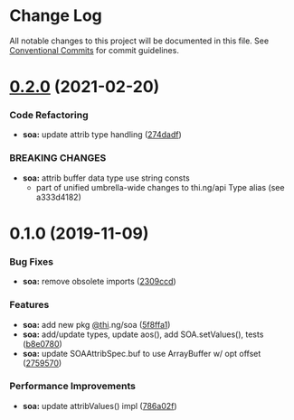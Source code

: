 #  Change Log 

All notable changes to this project will be documented in this file. See [Conventional Commits](https://conventionalcommits.org) for commit guidelines. 

#  [0.2.0](https://github.com/thi-ng/umbrella/compare/@thi.ng/soa@0.1.47...@thi.ng/soa@0.2.0) (2021-02-20) 

###  Code Refactoring 

- **soa:** update attrib type handling ([274dadf](https://github.com/thi-ng/umbrella/commit/274dadf2507ac4daeea59c53a0f408343d582d8e)) 

###  BREAKING CHANGES 

- **soa:** attrib buffer data type use string consts 
    - part of unified umbrella-wide changes to thi.ng/api Type alias   (see a333d4182) 

#  0.1.0 (2019-11-09) 

###  Bug Fixes 

- **soa:** remove obsolete imports ([2309ccd](https://github.com/thi-ng/umbrella/commit/2309ccd6e581b6f385f4a2720fd2ad5cfb8a0d79)) 

###  Features 

- **soa:** add new pkg [@thi](https://github.com/thi).ng/soa ([5f8ffa1](https://github.com/thi-ng/umbrella/commit/5f8ffa175fabc4518f6b931c8c57473ea8ab1a74)) 
- **soa:** add/update types, update aos(), add SOA.setValues(), tests ([b8e0780](https://github.com/thi-ng/umbrella/commit/b8e07806427041a7ef3413ca47357e3360f6a4c8)) 
- **soa:** update SOAAttribSpec.buf to use ArrayBuffer w/ opt offset ([2759570](https://github.com/thi-ng/umbrella/commit/27595700ce0df21258dad58e18abf98b8ddb7c30)) 

###  Performance Improvements 

- **soa:** update attribValues() impl ([786a02f](https://github.com/thi-ng/umbrella/commit/786a02f66fd0f50e678f3eb048964fadf293db3f)) 
